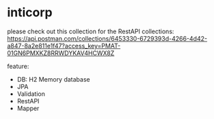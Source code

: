 # inticorp
please check out this collection for the RestAPI
collections: https://api.postman.com/collections/6453330-6729393d-4266-4d42-a847-8a2e811e1f47?access_key=PMAT-01GN6PMXKZ8RRWDYKAV4HCWX8Z

feature:
- DB: H2 Memory database
- JPA
- Validation
- RestAPI
- Mapper
